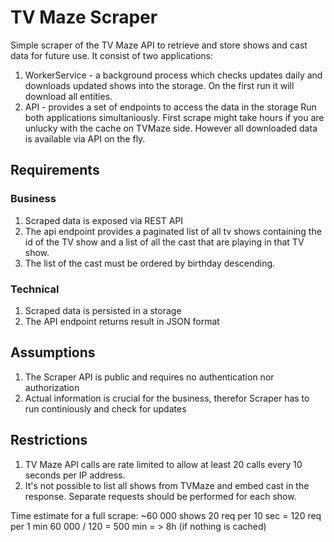 # TV Maze Scraper
Simple scraper of the TV Maze API to retrieve and store shows and cast data for future use. It consist of two applications:
1. WorkerService - a background process which checks updates daily and downloads updated shows into the storage. On the first run it will download all entities.
2. API - provides a set of endpoints to access the data in the storage
Run both applications simultaniously. First scrape might take hours if you are unlucky with the cache on TVMaze side. However all downloaded data is available via API on the fly.


## Requirements
### Business
1. Scraped data is exposed via REST API
2. The api endpoint provides a paginated list of all tv shows containing the id of the TV show and a list of
all the cast that are playing in that TV show.
3. The list of the cast must be ordered by birthday descending.
### Technical
1. Scraped data is persisted in a storage
2. The API endpoint returns result in JSON format
   
## Assumptions
1. The Scraper API is public and requires no authentication nor authorization
2. Actual information is crucial for the business, therefor Scraper has to run continiously and check for updates

## Restrictions
1. TV Maze API calls are rate limited to allow at least 20 calls every 10 seconds per IP address.
2. It's not possible to list all shows from TVMaze and embed cast in the response. Separate requests should be performed for each show.

Time estimate for a full scrape: 
 ~60 000 shows 
 20 req per 10 sec = 120 req per 1 min 
 60 000 / 120 = 500 min = > 8h (if nothing is cached)
